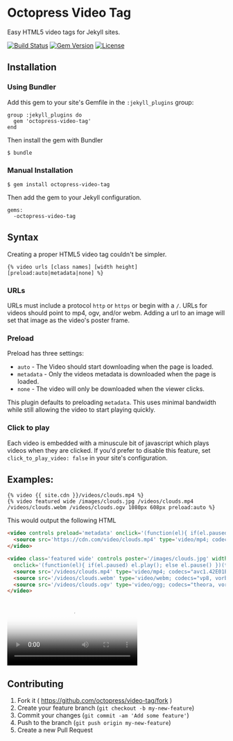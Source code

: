 # Octopress Video Tag

Easy HTML5 video tags for Jekyll sites.

[![Build Status](http://img.shields.io/travis/octopress/video-tag.svg)](https://travis-ci.org/octopress/video-tag)
[![Gem Version](http://img.shields.io/gem/v/octopress-video-tag.svg)](https://rubygems.org/gems/octopress-video-tag)
[![License](http://img.shields.io/:license-mit-blue.svg)](http://octopress.mit-license.org)

## Installation

### Using Bundler

Add this gem to your site's Gemfile in the `:jekyll_plugins` group:

    group :jekyll_plugins do
      gem 'octopress-video-tag'
    end

Then install the gem with Bundler

    $ bundle

### Manual Installation

    $ gem install octopress-video-tag

Then add the gem to your Jekyll configuration.

    gems:
      -octopress-video-tag

## Syntax

Creating a proper HTML5 video tag couldn't be simpler.

    {% video urls [class names] [width height] [preload:auto|metadata|none] %}

### URLs

URLs must include a protocol `http` or `https` or begin with a `/`. URLs for videos should point to mp4, ogv, and/or webm. Adding a url to an image will set that image as the video's poster frame.

### Preload

Preload has three settings:

- `auto` - The Video should start downloading when the page is loaded.
- `metadata` - Only the videos metadata is downloaded when the page is loaded.
- `none` - The video will only be downloaded when the viewer clicks.

This plugin defaults to preloading `metadata`. This uses minimal bandwidth while still allowing the video to start playing quickly.

### Click to play

Each video is embedded with a minuscule bit of javascript which plays videos when they are clicked. If you'd prefer to disable this feature, set `click_to_play_video: false` in your site's configuration.

## Examples:

```
{% video {{ site.cdn }}/videos/clouds.mp4 %}
{% video featured wide /images/clouds.jpg /videos/clouds.mp4 /videos/clouds.webm /videos/clouds.ogv 1080px 608px preload:auto %}
```

This would output the following HTML

```html
<video controls preload='metadata' onclick='(function(el){ if(el.paused) el.play(); else el.pause() })(this)'>
  <source src='https://cdn.com/video/clouds.mp4' type='video/mp4; codecs="avc1.42E01E, mp4a.40.2"'>
</video>

<video class='featured wide' controls poster='/images/clouds.jpg' width='1080px' height='608px' preload='auto'
  onclick='(function(el){ if(el.paused) el.play(); else el.pause() })(this)'>
  <source src='/videos/clouds.mp4' type='video/mp4; codecs="avc1.42E01E, mp4a.40.2"'>
  <source src='/videos/clouds.webm' type='video/webm; codecs="vp8, vorbis"'>
  <source src='/videos/clouds.ogv' type='video/ogg; codecs="theora, vorbis"'>
</video>
```

<video controls poster='http://s3.imathis.com/video/clouds.jpg' width='' height='' preload='metadata' onclick='(function(el){ if(el.paused) el.play(); else el.pause() })(this)'>
  <source src='http://s3.imathis.com/video/clouds.mp4' type='video/mp4; codecs="avc1.42E01E, mp4a.40.2"'>
  <source src='http://s3.imathis.com/video/clouds.webm' type='video/webm; codecs="vp8, vorbis"'>
  <source src='http://s3.imathis.com/video/clouds.ogv' type='video/ogg; codecs="theora, vorbis"'>
</video>

## Contributing

1. Fork it ( https://github.com/octopress/video-tag/fork )
2. Create your feature branch (`git checkout -b my-new-feature`)
3. Commit your changes (`git commit -am 'Add some feature'`)
4. Push to the branch (`git push origin my-new-feature`)
5. Create a new Pull Request
